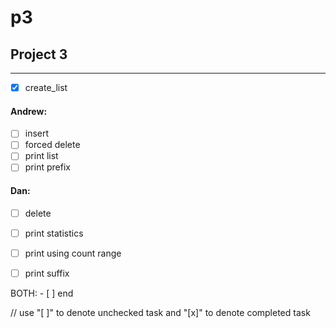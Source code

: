# p3

## Project 3
---

- [x] create_list

#### Andrew:
- [ ] insert
- [ ] forced delete
- [ ] print list
- [ ] print prefix

#### Dan:
- [ ] delete
- [ ] print statistics 
- [ ] print using count range
- [ ] print suffix


BOTH: - [ ] end

// use "[ ]" to denote unchecked task and "[x]" to denote completed task

